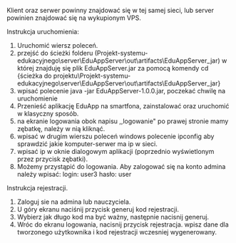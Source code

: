 
Klient oraz serwer powinny znajdować się w tej samej sieci, lub server powinien znajdować się na wykupionym VPS.



Instrukcja uruchomienia:
1. Uruchomić wiersz poleceń.
2. przejść do ścieżki folderu (Projekt-systemu-edukacyjnego\server\EduAppServer\out\artifacts\EduAppServer_jar) w której znajduję się plik EduAppServer.jar za pomocą komendy cd {ścieżka do projektu\Projekt-systemu-edukacyjnego\server\EduAppServer\out\artifacts\EduAppServer_jar}
3. wpisać polecenie java -jar EduAppServer-1.0.0.jar, poczekać chwilę na uruchomienie
4. Przenieść aplikację EduApp na smartfona, zainstalować oraz uruchomić w klasyczny sposób.
5. na ekranie logowania obok napisu ,,logowanie" po prawej stronie mamy zębatkę, należy w nią kliknąć.
6. wpisać w drugim wierszu poleceń windows polecenie ipconfig aby sprawdzić jakie komputer-serwer ma ip w sieci.
7. wpisać ip w oknie dialogowym aplikacji (poprzednio wyświetlonym przez przycisk zębatki).
8. Możemy przystąpić do logowania. Aby zalogować się na konto admina należy wpisać:
login: user3 
hasło: user 


Instrukcja rejestracji.
1. Zaloguj sie na admina lub nauczyciela.
2. U góry ekranu naciśnij przycisk generuj kod rejestracji.
3. Wybierz jak długo kod ma być ważny, następnie nacisnij generuj.
4. Wróc do ekranu logowania, nacisnij przycisk rejestracja.
wpisz dane dla tworzonego użytkownika i kod rejestracji wczesniej wygenerowany.

